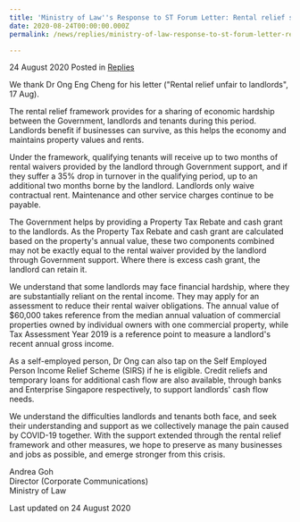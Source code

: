 ```yaml
---
title: 'Ministry of Law''s Response to ST Forum Letter: Rental relief seeks to preserve as many businesses as possible'
date: 2020-08-24T00:00:00.000Z
permalink: /news/replies/ministry-of-law-response-to-st-forum-letter-rental-relief-seeks-to-preserve-as-many-businesses-as-possible/

---
```



24 August 2020 Posted in [Replies](/news/replies)  

We thank Dr Ong Eng Cheng for his letter ("Rental relief unfair to landlords", 17 Aug).  

The rental relief framework provides for a sharing of economic hardship between the Government, landlords and tenants during this period. Landlords benefit if businesses can survive, as this helps the economy and maintains property values and rents.

Under the framework, qualifying tenants will receive up to two months of rental waivers provided by the landlord through Government support, and if they suffer a 35% drop in turnover in the qualifying period, up to an additional two months borne by the landlord. Landlords only waive contractual rent. Maintenance and other service charges continue to be payable.

The Government helps by providing a Property Tax Rebate and cash grant to the landlords. As the Property Tax Rebate and cash grant are calculated based on the property's annual value, these two components combined may not be exactly equal to the rental waiver provided by the landlord through Government support. Where there is excess cash grant, the landlord can retain it.

We understand that some landlords may face financial hardship, where they are substantially reliant on the rental income. They may apply for an assessment to reduce their rental waiver obligations. The annual value of $60,000 takes reference from the median annual valuation of commercial properties owned by individual owners with one commercial property, while Tax Assessment Year 2019 is a reference point to measure a landlord's recent annual gross income.

As a self-employed person, Dr Ong can also tap on the Self Employed Person Income Relief Scheme (SIRS) if he is eligible. Credit reliefs and temporary loans for additional cash flow are also available, through banks and Enterprise Singapore respectively, to support landlords' cash flow needs. 

We understand the difficulties landlords and tenants both face, and seek their understanding and support as we collectively manage the pain caused by COVID-19 together. With the support extended through the rental relief framework and other measures, we hope to preserve as many businesses and jobs as possible, and emerge stronger from this crisis.


Andrea Goh
<br>Director (Corporate Communications)
<br>Ministry of Law


<p class="right-side-updated">Last updated on 24 August 2020</p>
